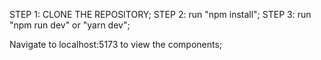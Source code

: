 STEP 1: CLONE THE REPOSITORY;
STEP 2: run "npm install";
STEP 3: run "npm run dev" or "yarn dev";

Navigate to localhost:5173 to view the components;
